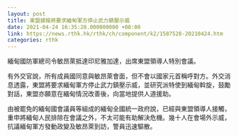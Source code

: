 ```yaml
---
layout: post
title: 東盟據報將要求緬甸軍方停止武力鎮壓示威
date: 2021-04-24 16:35:28.000000000 +08:00
link: https://news.rthk.hk/rthk/ch/component/k2/1587528-20210424.htm
categories: rthk
---
```


緬甸國防軍總司令敏昂萊抵達印尼雅加達，出席東盟領導人特別會議。

有外交官說，所有成員國同意與敏昂萊會面，但不會以國家元首稱呼對方。外交消息透露，東盟將要求緬甸軍方停止武力鎮壓示威，並研究派特使到緬甸斡旋，鼓勵對話，東盟亦願意在緬甸情況改善後，向當地提供人道援助。

由被罷免的緬甸國會議員等組成的緬甸全國統一政府說，已經與東盟領導人接觸，重申將緬甸人民排除在會議之外，不太可能有助解決危機。幾十人在會場外示威，抗議緬甸軍方發動政變及敏昂萊到訪，警員迅速驅散。
